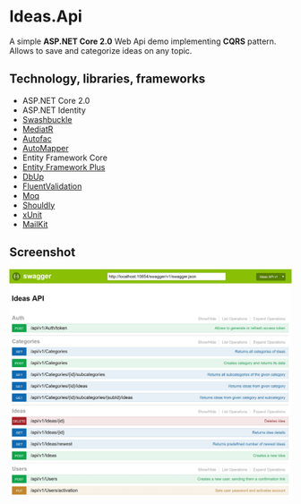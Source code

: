 # Ideas.Api

A simple **ASP.NET Core 2.0** Web Api demo implementing **CQRS** pattern. Allows to save and categorize ideas on any topic.

## Technology, libraries, frameworks

- ASP.NET Core 2.0
- ASP.NET Identity
- [Swashbuckle](https://github.com/domaindrivendev/Swashbuckle.AspNetCore)
- [MediatR](https://github.com/jbogard/MediatR)
- [Autofac](https://autofac.org/)
- [AutoMapper](http://automapper.org/)
- Entity Framework Core
- [Entity Framework Plus](http://entityframework-plus.net/)
- [DbUp](https://github.com/dbup/dbup)
- [FluentValidation](https://github.com/JeremySkinner/FluentValidation)
- [Moq](https://github.com/moq/moq4)
- [Shouldly](https://github.com/shouldly/shouldly)
- [xUnit](https://xunit.github.io/)
- [MailKit](https://github.com/jstedfast/MailKit)

## Screenshot
![Swagger](docs/img/swagger.jpg?raw=true)